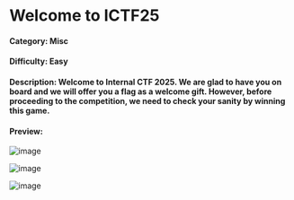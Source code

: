 # Welcome to ICTF25

#### Category: Misc

#### Difficulty: Easy

#### Description: Welcome to Internal CTF 2025. We are glad to have you on board and we will offer you a flag as a welcome gift. However, before proceeding to the competition, we need to check your sanity by winning this game.

#### Preview:
![image](https://github.com/user-attachments/assets/277eb1e3-31b1-4cf6-974f-8818307021d4)

![image](https://github.com/user-attachments/assets/72b64831-abf4-4894-9181-055863a1b513)

![image](https://github.com/user-attachments/assets/5da7e339-c39b-49a6-9f66-e1582aefd7aa)
